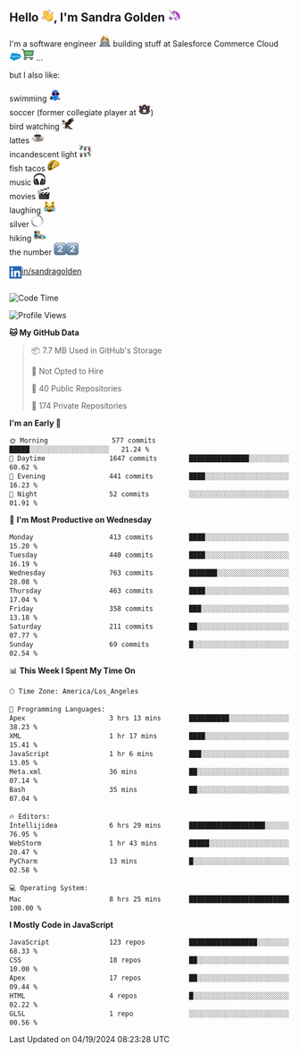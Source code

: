 ## Hello <img src="./static/emoji/wave.png" width="22" />, I'm Sandra Golden <img src="./static/emoji/unicorn-face.png" width="22" />

I'm a software engineer <img src="./static/emoji/female-technologist.png" width="22" /> building stuff at Salesforce Commerce Cloud <img src="./static/emoji/salesforce.png" width="22" /><img src="./static/emoji/commerce-cloud.png" width="22" />&nbsp;...

but I also like:<br/><br/>
swimming <img alt="swimming" src="./static/emoji/keep-swimming.png" width="22" /><br/>
soccer  (former collegiate player at <img src="./static/emoji/auburn.png" width="22" />)<br/>
bird watching <img src="./static/emoji/eagle.png" width="22" /><br/>
lattes <img src="./static/emoji/coffee.png" width="22" /><br/>
incandescent light <img src="./static/emoji/lights.png" width="22" /><br/>
fish tacos <img src="./static/emoji/taco.png" width="22" /><br/>
music <img src="./static/emoji/headphones.png" width="22" /><br/>
movies <img src="./static/emoji/movie-clapper.png" width="22" /><br/>
laughing <img src="./static/emoji/joy-cat.png" width="22" /><br/>
silver <img src="./static/emoji/silver-hoop.png" width="22" /><br/>
hiking <img src="./static/emoji/hiker.png" width="22" /><br/>
the number <img src="./static/emoji/two.png" width="22" /><img src="./static/emoji/two.png" width="22" />
<br/><br/>
<img align="left" alt="Sandra Golden | LinkedIn" width="22px" src="./static/emoji/linkedin.png" /> <a href="https://www.linkedin.com/in/sandragolden/">in/sandragolden</a>
<br/><br/>
<!--START_SECTION:waka-->
![Code Time](http://img.shields.io/badge/Code%20Time-283%20hrs%2017%20mins-blue)

![Profile Views](http://img.shields.io/badge/Profile%20Views-0-blue)

**🐱 My GitHub Data** 

> 📦 7.7 MB Used in GitHub's Storage 
 > 
> 🚫 Not Opted to Hire
 > 
> 📜 40 Public Repositories 
 > 
> 🔑 174 Private Repositories 
 > 
**I'm an Early 🐤** 

```text
🌞 Morning                577 commits         █████░░░░░░░░░░░░░░░░░░░░   21.24 % 
🌆 Daytime                1647 commits        ███████████████░░░░░░░░░░   60.62 % 
🌃 Evening                441 commits         ████░░░░░░░░░░░░░░░░░░░░░   16.23 % 
🌙 Night                  52 commits          ░░░░░░░░░░░░░░░░░░░░░░░░░   01.91 % 
```
📅 **I'm Most Productive on Wednesday** 

```text
Monday                   413 commits         ████░░░░░░░░░░░░░░░░░░░░░   15.20 % 
Tuesday                  440 commits         ████░░░░░░░░░░░░░░░░░░░░░   16.19 % 
Wednesday                763 commits         ███████░░░░░░░░░░░░░░░░░░   28.08 % 
Thursday                 463 commits         ████░░░░░░░░░░░░░░░░░░░░░   17.04 % 
Friday                   358 commits         ███░░░░░░░░░░░░░░░░░░░░░░   13.18 % 
Saturday                 211 commits         ██░░░░░░░░░░░░░░░░░░░░░░░   07.77 % 
Sunday                   69 commits          █░░░░░░░░░░░░░░░░░░░░░░░░   02.54 % 
```


📊 **This Week I Spent My Time On** 

```text
🕑︎ Time Zone: America/Los_Angeles

💬 Programming Languages: 
Apex                     3 hrs 13 mins       ██████████░░░░░░░░░░░░░░░   38.23 % 
XML                      1 hr 17 mins        ████░░░░░░░░░░░░░░░░░░░░░   15.41 % 
JavaScript               1 hr 6 mins         ███░░░░░░░░░░░░░░░░░░░░░░   13.05 % 
Meta.xml                 36 mins             ██░░░░░░░░░░░░░░░░░░░░░░░   07.14 % 
Bash                     35 mins             ██░░░░░░░░░░░░░░░░░░░░░░░   07.04 % 

🔥 Editors: 
Intellijidea             6 hrs 29 mins       ███████████████████░░░░░░   76.95 % 
WebStorm                 1 hr 43 mins        █████░░░░░░░░░░░░░░░░░░░░   20.47 % 
PyCharm                  13 mins             █░░░░░░░░░░░░░░░░░░░░░░░░   02.58 % 

💻 Operating System: 
Mac                      8 hrs 25 mins       █████████████████████████   100.00 % 
```

**I Mostly Code in JavaScript** 

```text
JavaScript               123 repos           █████████████████░░░░░░░░   68.33 % 
CSS                      18 repos            ██░░░░░░░░░░░░░░░░░░░░░░░   10.00 % 
Apex                     17 repos            ██░░░░░░░░░░░░░░░░░░░░░░░   09.44 % 
HTML                     4 repos             █░░░░░░░░░░░░░░░░░░░░░░░░   02.22 % 
GLSL                     1 repo              ░░░░░░░░░░░░░░░░░░░░░░░░░   00.56 % 
```




 Last Updated on 04/19/2024 08:23:28 UTC
<!--END_SECTION:waka-->
